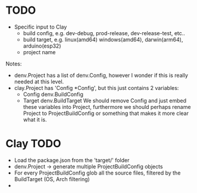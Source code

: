 # TODO

- Specific input to Clay
  - build config, e.g. dev-debug, prod-release, dev-release-test, etc..
  - build target, e.g. linux(amd64) windows(amd64), darwin(arm64), arduino(esp32)
  - project name

Notes:
- denv.Project has a list of denv.Config, however I wonder if this is really needed at this level.
- clay.Project has 'Config *Config', but this just contains 2 variables:
	- Config denv.BuildConfig
	- Target denv.BuildTarget
  We should remove Config and just embed these variables into Project, furthermore we should perhaps
  rename Project to ProjectBuildConfig or something that makes it more clear what it is.

# Clay TODO

- Load the package.json from the 'target/' folder
- denv.Project -> generate multiple ProjectBuildConfig objects
- For every ProjectBuildConfig glob all the source files, filtered by the BuildTarget (OS, Arch filtering)
- 
